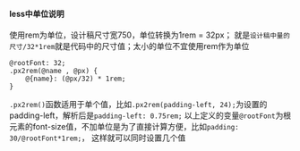 #### less中单位说明
使用rem为单位，设计稿尺寸宽750，单位转换为1rem = 32px；
就是`设计稿中量的尺寸/32*1rem`就是代码中的尺寸值；太小的单位不宜使用rem作为单位

```
@rootFont: 32;
.px2rem(@name , @px) {
    @{name}: (@px/32) * 1rem;
}
```
`.px2rem()`函数适用于单个值，比如`.px2rem(padding-left, 24);`为设置的padding-left，解析后是`padding-left: 0.75rem;`
以上定义的变量`@rootFont`为根元素的font-size值，不加单位是为了直接计算方便，比如`padding: 30/@rootFont*1rem;`，
这样就可以同时设置几个值